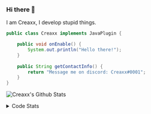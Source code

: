 ### Hi there 👋

I am Creaxx, I develop stupid things. 

```java
public class Creaxx implements JavaPlugin {

    public void onEnable() {
        System.out.println("Hello there!");
    }
    
    public String getContactInfo() {
        return "Message me on discord: Creaxx#0001";
    }
}
```

![Creaxx's Github Stats](https://github-readme-stats.vercel.app/api?username=CreaxxOG&show_icons=true&theme=dark&count_private=true)

<details>
  <summary>Code Stats</summary>

<!--START_SECTION:waka-->
![Code Time](http://img.shields.io/badge/Code%20Time-1%2C371%20hrs%2044%20mins-blue)

![Lines of code](https://img.shields.io/badge/From%20Hello%20World%20I%27ve%20Written-696.4%20thousand%20lines%20of%20code-blue)

**🐱 My GitHub Data** 

> 📦 104.0 kB Used in GitHub's Storage 
 > 
> 🏆 2,023 Contributions in the Year 2023
 > 
> 🚫 Not Opted to Hire
 > 
> 📜 4 Public Repositories 
 > 
> 🔑 3 Private Repositories 
 > 
**I'm a Night 🦉** 

```text
🌞 Morning                306 commits         ██░░░░░░░░░░░░░░░░░░░░░░░   06.82 % 
🌆 Daytime                1902 commits        ███████████░░░░░░░░░░░░░░   42.39 % 
🌃 Evening                2191 commits        ████████████░░░░░░░░░░░░░   48.83 % 
🌙 Night                  88 commits          ░░░░░░░░░░░░░░░░░░░░░░░░░   01.96 % 
```
📅 **I'm Most Productive on Saturday** 

```text
Monday                   569 commits         ███░░░░░░░░░░░░░░░░░░░░░░   12.68 % 
Tuesday                  621 commits         ███░░░░░░░░░░░░░░░░░░░░░░   13.84 % 
Wednesday                622 commits         ███░░░░░░░░░░░░░░░░░░░░░░   13.86 % 
Thursday                 673 commits         ████░░░░░░░░░░░░░░░░░░░░░   15.00 % 
Friday                   418 commits         ██░░░░░░░░░░░░░░░░░░░░░░░   09.32 % 
Saturday                 807 commits         ████░░░░░░░░░░░░░░░░░░░░░   17.99 % 
Sunday                   777 commits         ████░░░░░░░░░░░░░░░░░░░░░   17.32 % 
```


📊 **This Week I Spent My Time On** 

```text
💬 Programming Languages: 
Java                     9 hrs 18 mins       █████████████████████░░░░   82.28 % 
Kotlin                   1 hr 40 mins        ████░░░░░░░░░░░░░░░░░░░░░   14.82 % 
XML                      16 mins             █░░░░░░░░░░░░░░░░░░░░░░░░   02.50 % 
IDEA_MODULE              2 mins              ░░░░░░░░░░░░░░░░░░░░░░░░░   00.35 % 
GitIgnore file           0 secs              ░░░░░░░░░░░░░░░░░░░░░░░░░   00.04 % 

🔥 Editors: 
IntelliJ                 11 hrs 18 mins      █████████████████████████   100.00 % 
```

**I Mostly Code in Java** 

```text
Java                     57 repos            ███████████████████░░░░░░   76.00 % 
Kotlin                   10 repos            ███░░░░░░░░░░░░░░░░░░░░░░   13.33 % 
CSS                      2 repos             █░░░░░░░░░░░░░░░░░░░░░░░░   02.67 % 
JavaScript               2 repos             █░░░░░░░░░░░░░░░░░░░░░░░░   02.67 % 
EJS                      1 repo              ░░░░░░░░░░░░░░░░░░░░░░░░░   01.33 % 
```




 Last Updated on 27/06/2023 12:41:55 UTC
<!--END_SECTION:waka-->
</details>
